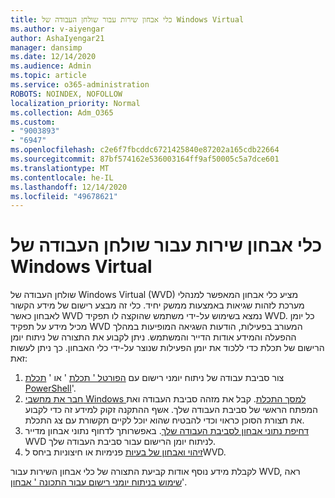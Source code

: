```yaml
---
title: כלי אבחון שירות עבור שולחן העבודה של Windows Virtual
ms.author: v-aiyengar
author: AshaIyengar21
manager: dansimp
ms.date: 12/14/2020
ms.audience: Admin
ms.topic: article
ms.service: o365-administration
ROBOTS: NOINDEX, NOFOLLOW
localization_priority: Normal
ms.collection: Adm_O365
ms.custom:
- "9003893"
- "6947"
ms.openlocfilehash: c2e6f7fbcddc6721425840e87202a165cdb22664
ms.sourcegitcommit: 87bf574162e536003164ff9af50005c5a7dce601
ms.translationtype: MT
ms.contentlocale: he-IL
ms.lasthandoff: 12/14/2020
ms.locfileid: "49678621"
---
```

# <a name="service-diagnostics-tool-for-windows-virtual-desktop"></a>כלי אבחון שירות עבור שולחן העבודה של Windows Virtual

שולחן העבודה של Windows Virtual (WVD) מציע כלי אבחון המאפשר למנהלי מערכת לזהות שגיאות באמצעות ממשק יחיד. כלי זה מבצע רישום של מידע הקשור לאבחון כאשר WVD נמצא בשימוש על-ידי משתמש שהוקצה לו תפקיד WVD. כל יומן מכיל מידע על תפקיד WVD המעורב בפעילות, הודעות השגיאה המופיעות במהלך ההפעלה והמידע אודות הדייר והמשתמש. ניתן לקבוע את התצורה של ניתוח יומן הרישום של תכלת כדי ללכוד את יומן הפעילות שנוצר על-ידי כלי האבחון. כך ניתן לעשות זאת:

1. צור סביבת עבודה של ניתוח יומני רישום עם [הפורטל ' תכלת](https://go.microsoft.com/fwlink/?linkid=2129500) ' או ' [תכלת PowerShell](https://go.microsoft.com/fwlink/?linkid=2129501)'.
1. [חבר את מחשבי Windows למסך התכלת](https://go.microsoft.com/fwlink/?linkid=2129913). קבל את מזהה סביבת העבודה ואת המפתח הראשי של סביבת העבודה שלך. אשף ההתקנה זקוק למידע זה כדי לקבוע את תצורת הסוכן כראוי וכדי להבטיח שהוא יוכל לקיים תקשורת עם צג התכלת.
1. [דחיפת נתוני אבחון לסביבת העבודה שלך](https://go.microsoft.com/fwlink/?linkid=2128284). באפשרותך לדחוף נתוני אבחון מדייר WVD לניתוח יומן הרישום עבור סביבת העבודה שלך.
1. [זיהוי ואבחון של בעיות](https://go.microsoft.com/fwlink/?linkid=2128338) פנימיות או חיצוניות ביחס לWVD.

לקבלת מידע נוסף אודות קביעת התצורה של כלי אבחון השירות עבור WVD, ראה [שימוש בניתוח יומני רישום עבור התכונה ' אבחון](https://go.microsoft.com/fwlink/?linkid=2128084)'.
